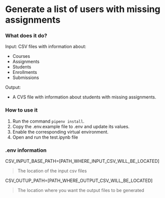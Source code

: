 # Generate a list of users with missing assignments

### What does it do?
Input:
CSV files with information about:
* Courses
* Assignments
* Students
* Enrollments
* Submissions

Output:
* A CVS file with information about students with missing assignments.

### How to use it
1. Run the command ``pipenv install``.
2. Copy the .env.example file to .env and update its values.
3. Enable the corresponding virtual environment.
4. Open and run the test.ipynb file

### .env information
CSV_INPUT_BASE_PATH=[PATH_WHERE_INPUT_CSV_WILL_BE_LOCATED]
> The location of the input csv files

CSV_OUTUP_PATH=[PATH_WHERE_OUTPUT_CSV_WILL_BE_LOCATED]
> The location where you want the output files to be generated

